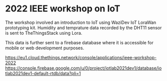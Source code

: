 # 2022 IEEE workshop on IoT

The workshop involved an introduction to IoT using WaziDev IoT LoraWan prototyping kit.
Humidity and temprature data recorded by the DHT11 sensor is sent to TheThingsStack using Lora.

This data is further sent to a firebase database where it is accessible for mobile or web development purposes.


https://eu1.cloud.thethings.network/console/applications/ieee-workshop-2022
https://console.firebase.google.com/u/0/project/iotlab2021dev1/database/iotlab2021dev1-default-rtdb/data?pli=1
